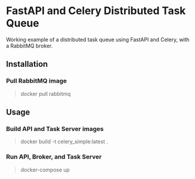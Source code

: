 # FastAPI and Celery Distributed Task Queue
Working example of a distributed task queue using FastAPI and Celery, with a RabbitMQ broker.

## Installation

### Pull RabbitMQ image

> docker pull rabbitmq


## Usage

### Build API and Task Server images

> docker build -t celery_simple:latest .

### Run API, Broker, and Task Server

> docker-compose up